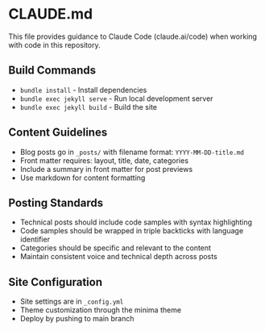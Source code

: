 # CLAUDE.md

This file provides guidance to Claude Code (claude.ai/code) when working with code in this repository.

## Build Commands
- `bundle install` - Install dependencies
- `bundle exec jekyll serve` - Run local development server
- `bundle exec jekyll build` - Build the site

## Content Guidelines
- Blog posts go in `_posts/` with filename format: `YYYY-MM-DD-title.md`
- Front matter requires: layout, title, date, categories
- Include a summary in front matter for post previews
- Use markdown for content formatting

## Posting Standards
- Technical posts should include code samples with syntax highlighting
- Code samples should be wrapped in triple backticks with language identifier
- Categories should be specific and relevant to the content
- Maintain consistent voice and technical depth across posts

## Site Configuration
- Site settings are in `_config.yml`
- Theme customization through the minima theme
- Deploy by pushing to main branch